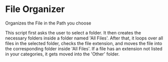 # File Organizer
 Organizes the File in the Path you choose

This script first asks the user to select a folder. It then creates the necessary folders inside a folder named 'All Files'. After that, it loops over all files in the selected folder, checks the file extension, and moves the file into the corresponding folder inside 'All Files'. If a file has an extension not listed in your categories, it gets moved into the 'Other' folder.